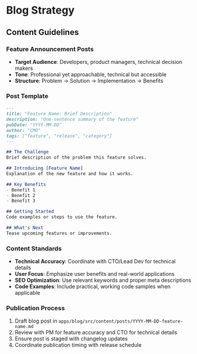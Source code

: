 # Blog Strategy

## Content Guidelines

### Feature Announcement Posts
- **Target Audience**: Developers, product managers, technical decision makers
- **Tone**: Professional yet approachable, technical but accessible
- **Structure**: Problem → Solution → Implementation → Benefits

### Post Template
```markdown
---
title: "Feature Name: Brief Description"
description: "One-sentence summary of the feature"
pubDate: "YYYY-MM-DD"
author: "CMO"
tags: ["feature", "release", "category"]
---

## The Challenge
Brief description of the problem this feature solves.

## Introducing [Feature Name]
Explanation of the new feature and how it works.

## Key Benefits
- Benefit 1
- Benefit 2
- Benefit 3

## Getting Started
Code examples or steps to use the feature.

## What's Next
Tease upcoming features or improvements.
```

### Content Standards
- **Technical Accuracy**: Coordinate with CTO/Lead Dev for technical details
- **User Focus**: Emphasize user benefits and real-world applications
- **SEO Optimization**: Use relevant keywords and proper meta descriptions
- **Code Examples**: Include practical, working code samples when applicable

### Publication Process
1. Draft blog post in `apps/blog/src/content/posts/YYYY-MM-DD-feature-name.md`
2. Review with PM for feature accuracy and CTO for technical details
3. Ensure post is staged with changelog updates
4. Coordinate publication timing with release schedule